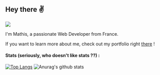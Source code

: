 ## Hey there :v:

![](https://komarev.com/ghpvc/?username=Neox63)

I'm Mathis, a passionate Web Developer from France.

If you want to learn more about me, check out my portfolio right [there]("https://mathiis.tk/") !

#### Stats (seriously, who doesn't like stats ??) : 

[![Top Langs](https://github-readme-stats.vercel.app/api/top-langs/?username=Neox63)](https://github.com/anuraghazra/github-readme-stats) ![Anurag's github stats](https://github-readme-stats.vercel.app/api?username=Neox63&show_icons=true&include_all_commits=true&count_private=true) 

